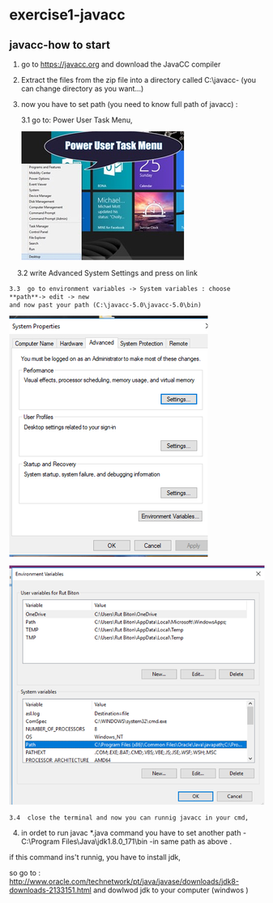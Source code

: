 # exercise1-javacc

## javacc-how to start

1. go to https://javacc.org and download the JavaCC compiler 

2. Extract the files from the zip file into a directory called C:\javacc- (you can change directory as you want...)

3. now you have to set path (you need to know full path of javacc) :

    3.1  go to: Power User Task Menu,
    
    
    ![](https://github.com/Rut-B/exercise1-javacc/blob/master/user%20menu.jpg)
    
    
    3.2  write Advanced System Settings and press on link  
  
    3.3  go to environment variables -> System variables : choose **path**-> edit -> new 
    and now past your path (C:\javacc-5.0\javacc-5.0\bin)
  
![](https://github.com/Rut-B/exercise1-javacc/blob/master/setting.png)

![](https://github.com/Rut-B/exercise1-javacc/blob/master/set2.png)
  
    3.4  close the terminal and now you can runnig javacc in your cmd,
  
4. in ordet to run javac *.java command you have to set another path - C:\Program Files\Java\jdk1.8.0_171\bin -in same path as above .

if this command ins't runnig, you have to install jdk,

so go to : http://www.oracle.com/technetwork/pt/java/javase/downloads/jdk8-downloads-2133151.html and dowlwod jdk to your computer (windwos )

